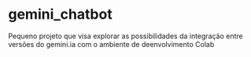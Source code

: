 # gemini_chatbot

Pequeno projeto que visa explorar as possibilidades da integração entre versões do gemini.ia com o ambiente de deenvolvimento Colab
